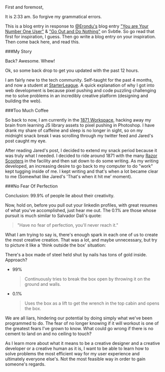 First and foremost,

It is 2:33 am. So forgive my grammatical errors.

This is a blog entry in response to [@Erondu's](http://twitter.com/erondu "@Erondu") blog entry ["You are Your Number One User"](http://blog.jarederondu.com/you-are-your-number-one-user "You are Your Number One User") & ["Go Out and Do Nothing"](http://blog.jarederondu.com/go-outside-and-do-nothing "Go Out and Do Nothing") on Svbtle. So go read that first for inspiration, I guess. Then go write a blog entry on your inspiration. Then come back here, and read this.

###My Story

Back? Awesome. Whew!

Ok, so some back drop to get you updated with the past 12 hours.

I am fairly new to the tech community. Self-taught for the past 4 months, and now a student at [StarterLeague](http://starterleague.com "StarterLeague"). A quick explanation of why I got into web development is because pixel pushing and code puzzling challenging me to solve problems in an incredibly creative platform (designing and building the web). 

###Too Much Coffee

So back to now, I am currently in the [1871 Workspace](http://1871.com "1871"), hacking away my brain from learning JS library assets to pixel pushing in Photoshop. I have drank my share of caffeine and sleep is no longer in sight, so on my midnight snack break I was scrolling through my twitter feed and Jared's post caught my eye.

After reading Jared's post, I decided to extend my snack period because it was truly what I needed. I decided to ride around 1871 with the many [Razor Scooters](https://i.chzbgr.com/maxW500/6687127040/hD56DB022/ "Razor Scooters") in the facility and then sat down to do some writing. As my writing developed, an increasing desire to go back to my computer to do "work" kept tugging inside of me. I kept writing and that's when a lot became clear to me (Somewhat like Jared's 'That's when it hit me' moment).

###No Fear Of Perfection

Conclusion: 99.9% of people lie about their creativity.

Now, hold on, before you pull out your linkedin profiles, with great resumes of what you've accomplished, just hear me out. The 0.1% are those whose pursuit is much similar to Salvador Dali's quote:

> "Have no fear of perfection, you'll never reach it."

What I am trying to say is, there's enough spark in each one of us to create the most creative creation. That was a lot, and maybe unnecessary, but try to picture it like a 'think outside the box' situation:

There's a box made of steel held shut by nails has tons of gold inside. Approach?

* 99%
	> Continuously tries to break the box open by throwing it on the ground and walls. 

* 0.1%
	> Uses the box as a lift to get the wrench in the top cabin and opens the box.

We are all liars, hindering our potential by doing simply what we've been programmed to do. The fear of no longer knowing if it will workout is one of the greatest fears I've grown to know. What could go wrong if there is no cement to land on and no ceiling to touch?

As I learn more about what it means to be a creative designer and a creative developer or a creative human as it is, I want to be able to learn how to solve problems the most efficient way for my user experience and ultimately everyone else's. Not the most feasible way in order to gain someone's regards.